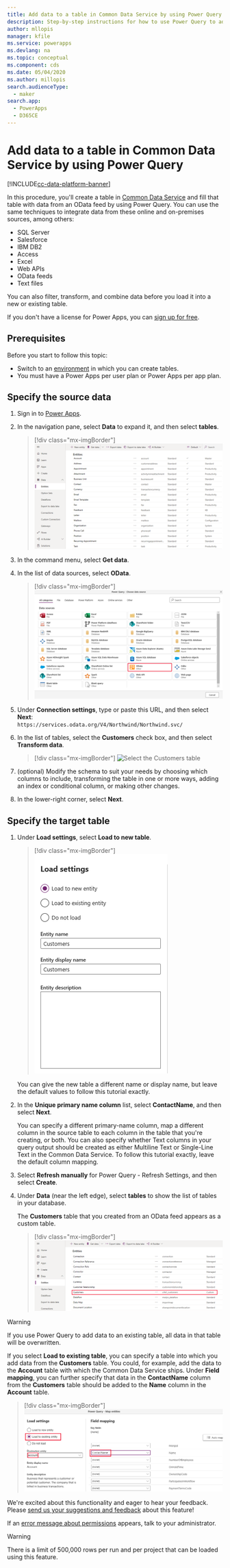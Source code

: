```yaml
---
title: Add data to a table in Common Data Service by using Power Query | Microsoft Docs
description: Step-by-step instructions for how to use Power Query to add data to a new or existing table in Common Data Service from another data source.
author: mllopis
manager: kfile
ms.service: powerapps
ms.devlang: na
ms.topic: conceptual
ms.component: cds
ms.date: 05/04/2020
ms.author: millopis
search.audienceType: 
  - maker
search.app: 
  - PowerApps
  - D365CE
---
```


# Add data to a table in Common Data Service by using Power Query
[!INCLUDE[cc-data-platform-banner](../../includes/cc-data-platform-banner.md)]

In this procedure, you'll create a table in [Common Data Service](data-platform-intro.md) and fill that table with data from an OData feed by using Power Query. You can use the same techniques to integrate data from these online and on-premises sources, among others:

* SQL Server
* Salesforce
* IBM DB2
* Access
* Excel
* Web APIs
* OData feeds
* Text files

You can also filter, transform, and combine data before you load it into a new or existing table.

If you don't have a license for Power Apps, you can [sign up for free](../signup-for-powerapps.md).

## Prerequisites
Before you start to follow this topic:
- Switch to an [environment](../canvas-apps/working-with-environments.md) in which you can create tables.
- You must have a Power Apps per user plan or Power Apps per app plan.

## Specify the source data

1. Sign in to [Power Apps](https://make.powerapps.com/?utm_source=padocs&utm_medium=linkinadoc&utm_campaign=referralsfromdoc).

1. In the navigation pane, select **Data** to expand it, and then select **tables**. 

    > [!div class="mx-imgBorder"] 
    > ![Power Apps home page](./media/data-platform-cds-newentity-pq/entities-get-data.png)

1. In the command menu, select **Get data**.

1. In the list of data sources, select **OData**.

    > [!div class="mx-imgBorder"] 
    > ![Choose the OAuth connector](./media/data-platform-cds-newentity-pq/choose-odata.png)

1. Under **Connection settings**, type or paste this URL, and then select **Next**:<br>
`https://services.odata.org/V4/Northwind/Northwind.svc/`

1. In the list of tables, select the **Customers** check box, and then select **Transform data**.

    > [!div class="mx-imgBorder"] 
    > ![Select the Customers table](./media/data-platform-cds-newentity-pq/select-table.png)

1. (optional) Modify the schema to suit your needs by choosing which columns to include, transforming the table in one or more ways, adding an index or conditional column, or making other changes.

1. In the lower-right corner, select **Next**.

## Specify the target table
1. Under **Load settings**, select **Load to new table**.

    > [!div class="mx-imgBorder"] 
    > ![Specify the name of the new table](./media/data-platform-cds-newentity-pq/new-entity-name.png)

    You can give the new table a different name or display name, but leave the default values to follow this tutorial exactly.

1. In the **Unique primary name column** list, select **ContactName**, and then select **Next**.

    You can specify a different primary-name column, map a different column in the source table to each column in the table that you're creating, or both. You can also specify whether Text columns in your query output should be created as either Multiline Text or Single-Line Text in the Common Data Service. To follow this tutorial exactly, leave the default column mapping.

1. Select **Refresh manually** for Power Query - Refresh Settings, and then select **Create**.

1. Under **Data** (near the left edge), select **tables** to show the list of tables in your database.

    The **Customers** table that you created from an OData feed appears as a custom table.

    > [!div class="mx-imgBorder"] 
    > ![List of standard and custom tables](./media/data-platform-cds-newentity-pq/entity-list.png)

> [!WARNING]
> If you use Power Query to add data to an existing table, all data in that table will be overwritten.

If you select **Load to existing table**, you can specify a table into which you add data from the **Customers** table. You could, for example, add the data to the **Account** table with which the Common Data Service ships. Under **Field mapping**, you can further specify that data in the **ContactName** column from the **Customers** table should be added to the **Name** column in the **Account** table.

  > [!div class="mx-imgBorder"] 
  > ![Specify the name of the new table](./media/data-platform-cds-newentity-pq/existing-entity.png)

We're excited about this functionality and eager to hear your feedback. Please [send us your suggestions and feedback](https://powerusers.microsoft.com/t5/PowerApps-Community/ct-p/PowerApps1) about this feature!

If an [error message about permissions](data-platform-cds-newentity-troubleshooting-mashup.md) appears, talk to your administrator.

> [!WARNING]
> There is a limit of 500,000 rows per run and per project that can be loaded using this feature.
